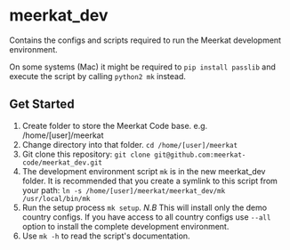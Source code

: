# meerkat_dev
Contains the configs and scripts required to run the Meerkat development environment.

On some systems (Mac) it might be required to `pip install passlib` and execute the script by calling `python2 mk` instead.

Get Started
-----------
1. Create folder to store the Meerkat Code base. e.g. /home/[user]/meerkat
2. Change directory into that folder. `cd /home/[user]/meerkat`
3. Git clone this repository:
   `git clone git@github.com:meerkat-code/meerkat_dev.git`
4. The development environment script `mk` is in the new meerkat_dev folder.
   It is recommended that you create a symlink to this script from your path:
   `ln -s /home/[user]/meerkat/meerkat_dev/mk /usr/local/bin/mk`
5. Run the setup process `mk setup`.
   *N.B* This will install only the demo country configs. If you have access to
   all country configs use `--all` option to install the complete development
   environment.
6. Use `mk -h` to read the script's documentation.
